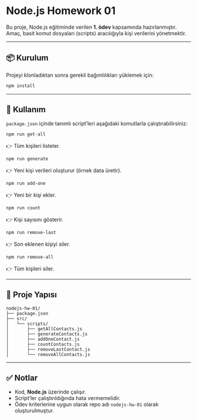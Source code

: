 # Node.js Homework 01

Bu proje, Node.js eğitiminde verilen **1. ödev** kapsamında hazırlanmıştır.  
Amaç, basit komut dosyaları (scripts) aracılığıyla kişi verilerini yönetmektir.

---

## 📦 Kurulum

Projeyi klonladıktan sonra gerekli bağımlılıkları yüklemek için:

```bash
npm install
```

---

## 🚀 Kullanım

`package.json` içinde tanımlı script’leri aşağıdaki komutlarla çalıştırabilirsiniz:

```bash
npm run get-all
```

👉 Tüm kişileri listeler.

```bash
npm run generate
```

👉 Yeni kişi verileri oluşturur (örnek data üretir).

```bash
npm run add-one
```

👉 Yeni bir kişi ekler.

```bash
npm run count
```

👉 Kişi sayısını gösterir.

```bash
npm run remove-last
```

👉 Son eklenen kişiyi siler.

```bash
npm run remove-all
```

👉 Tüm kişileri siler.

---

## 📂 Proje Yapısı

```
nodejs-hw-01/
├── package.json
├── src/
│   └── scripts/
│       ├── getAllContacts.js
│       ├── generateContacts.js
│       ├── addOneContact.js
│       ├── countContacts.js
│       ├── removeLastContact.js
│       └── removeAllContacts.js
```

---

## ✅ Notlar

- Kod, **Node.js** üzerinde çalışır.
- Script’ler çalıştırıldığında hata vermemelidir.
- Ödev kriterlerine uygun olarak repo adı `nodejs-hw-01` olarak oluşturulmuştur.
